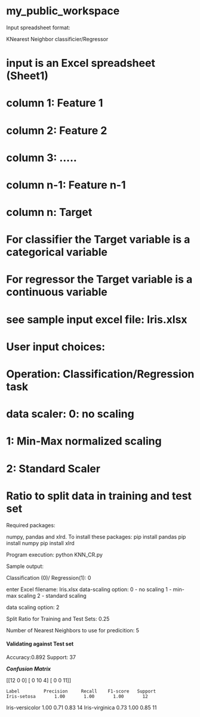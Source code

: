 # my_public_workspace

Input spreadsheet format:

KNearest Neighbor classificier/Regressor
#
#    input is an Excel spreadsheet (Sheet1)
#    column 1: Feature 1
#    column 2: Feature 2
#    column 3: .....       
#    column n-1: Feature n-1
#    column n: Target
#              For classifier the Target variable is a categorical variable
#              For regressor the Target variable is a continuous variable
#    see sample input excel file: Iris.xlsx
#    User input choices:
#            Operation: Classification/Regression task
#            data scaler: 0: no scaling
#                         1: Min-Max normalized scaling
#                         2: Standard Scaler
#            Ratio to split data in training and test set

Required packages:

numpy, pandas and xlrd. 
To install these packages:
pip install pandas
pip install numpy
pip install xlrd

Program execution:
python KNN_CR.py

Sample output:

Classification (0)/ Regression(1):  0

enter Excel filename: Iris.xlsx
data-scaling option:
 0 -  no scaling
 1 -  min-max scaling
 2 -  standard scaling

data scaling option: 2

Split Ratio for Training and Test Sets: 0.25

Number of Nearest Neighbors to use for predicition: 5

#### Validating against Test set ####


Accuracy:0.892
Support:     37

***Confusion Matrix***

[[12  0  0]
 [ 0 10  4]
 [ 0  0 11]]

    Label         Precision     Recall    F1-score   Support
    Iris-setosa       1.00       1.00       1.00       12
Iris-versicolor       1.00       0.71       0.83       14
 Iris-virginica       0.73       1.00       0.85       11
